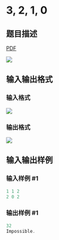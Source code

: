 # 3, 2, 1, 0

## 题目描述

[problemUrl]: https://uva.onlinejudge.org/index.php?option=com_onlinejudge&Itemid=8&category=279&page=show_problem&problem=3831

[PDF](https://uva.onlinejudge.org/external/124/p12400.pdf)

![](https://cdn.luogu.com.cn/upload/vjudge_pic/UVA12400/7221f9e0e047fc4dafe54626d01c3ffc726cf793.png)

## 输入输出格式

### 输入格式

![](https://cdn.luogu.com.cn/upload/vjudge_pic/UVA12400/59a5c476f49d74bd2cf7e7d188ee4a5c40719d6b.png)

### 输出格式

![](https://cdn.luogu.com.cn/upload/vjudge_pic/UVA12400/64e31972484b03b06f18beb863ec056093c7e6c6.png)

## 输入输出样例

### 输入样例 #1

```cpp
1 1 2
2 0 2
```


### 输出样例 #1

```cpp
32
Impossible.
```


